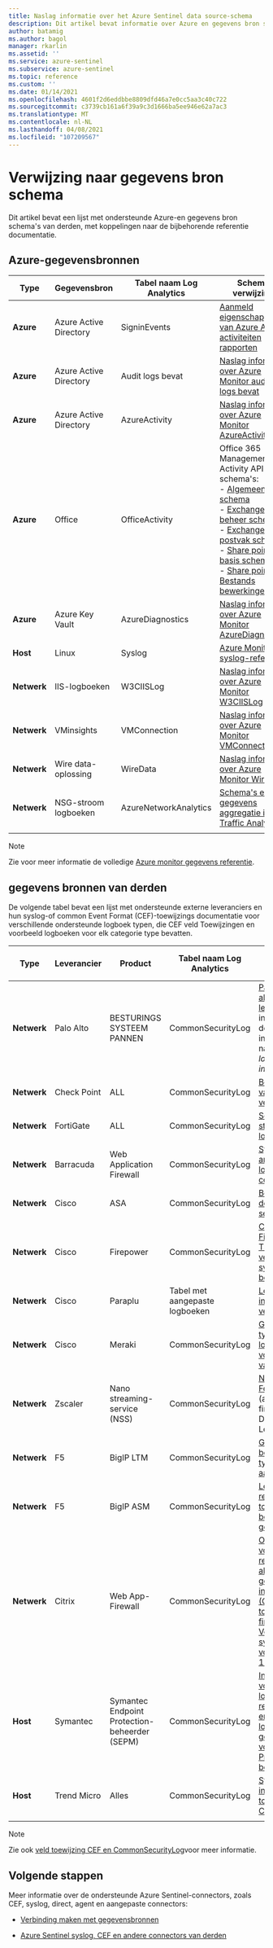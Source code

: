 ```yaml
---
title: Naslag informatie over het Azure Sentinel data source-schema
description: Dit artikel bevat informatie over Azure en gegevens bron schema's van derden die worden ondersteund door Azure Sentinel, met koppelingen naar de bijbehorende referentie documentatie.
author: batamig
ms.author: bagol
manager: rkarlin
ms.assetid: ''
ms.service: azure-sentinel
ms.subservice: azure-sentinel
ms.topic: reference
ms.custom: ''
ms.date: 01/14/2021
ms.openlocfilehash: 4601f2d6eddbbe8809dfd46a7e0cc5aa3c40c722
ms.sourcegitcommit: c3739cb161a6f39a9c3d1666ba5ee946e62a7ac3
ms.translationtype: MT
ms.contentlocale: nl-NL
ms.lasthandoff: 04/08/2021
ms.locfileid: "107209567"
---
```

# <a name="data-source-schema-reference"></a>Verwijzing naar gegevens bron schema

Dit artikel bevat een lijst met ondersteunde Azure-en gegevens bron schema's van derden, met koppelingen naar de bijbehorende referentie documentatie.

## <a name="azure-data-sources"></a>Azure-gegevensbronnen

| Type                             | Gegevensbron             | Tabel naam Log Analytics | Schema verwijzing |
| -------------------------------- | ---------------------- | ---------------------- | ---------------- |
| **Azure**                            | Azure Active Directory | SigninEvents           | [Aanmeld eigenschappen van Azure AD-activiteiten rapporten](/graph/api/resources/signin#properties) |
| **Azure**                            | Azure Active Directory | Audit logs bevat              | [Naslag informatie over Azure Monitor audit logs bevat](/azure/azure-monitor/reference/tables/auditlogs) |
| **Azure**                            | Azure Active Directory | AzureActivity          | [Naslag informatie over Azure Monitor AzureActivity](/azure/azure-monitor/reference/tables/azureactivity) |
| **Azure**                            | Office                 | OfficeActivity         | Office 365 Management Activity API-schema's: <br>- [Algemeen schema ](/office/office-365-management-api/office-365-management-activity-api-schema#common-schema)   <br>- [Exchange-beheer schema ](/office/office-365-management-api/office-365-management-activity-api-schema#exchange-admin-schema) <br>- [Exchange-postvak schema](/office/office-365-management-api/office-365-management-activity-api-schema#exchange-mailbox-schema)  <br>- [Share point-basis schema](/office/office-365-management-api/office-365-management-activity-api-schema#sharepoint-base-schema)   <br>- [Share point-Bestands bewerkingen](/office/office-365-management-api/office-365-management-activity-api-schema#sharepoint-file-operations) |
| **Azure**                            | Azure Key Vault         | AzureDiagnostics       | [Naslag informatie over Azure Monitor AzureDiagnostics](/azure/azure-monitor/reference/tables/azurediagnostics) |
| **Host**                             | Linux                  | Syslog                 | [Azure Monitor syslog-referentie](/azure/azure-monitor/reference/tables/syslog) |
| **Netwerk**                          | IIS-logboeken               | W3CIISLog              | [Naslag informatie over Azure Monitor W3CIISLog](/azure/azure-monitor/reference/tables/w3ciislog) |
| **Netwerk**                          | VMinsights             | VMConnection           | [Naslag informatie over Azure Monitor VMConnection](/azure/azure-monitor/reference/tables/vmconnection) |
| **Netwerk**                          | Wire data-oplossing     | WireData               | [Naslag informatie over Azure Monitor WireData](/azure/azure-monitor/reference/tables/wiredata) |
| **Netwerk**                          | NSG-stroom logboeken          | AzureNetworkAnalytics  | [Schema's en gegevens aggregatie in Traffic Analytics](../network-watcher/traffic-analytics-schema.md) |
| | | | |

> [!NOTE]
> Zie voor meer informatie de volledige [Azure monitor gegevens referentie](/azure/azure-monitor/reference/).
>
## <a name="3rd-party-vendor-data-sources"></a>gegevens bronnen van derden

De volgende tabel bevat een lijst met ondersteunde externe leveranciers en hun syslog-of common Event Format (CEF)-toewijzings documentatie voor verschillende ondersteunde logboek typen, die CEF veld Toewijzingen en voorbeeld logboeken voor elk categorie type bevatten.

| Type |    Leverancier |    Product | Tabel naam Log Analytics | CEF veld-toewijzings verwijzing  |
| ----- | ----- | ----- | ----- |----- |
| **Netwerk** | Palo Alto   | BESTURINGS SYSTEEM PANNEN    | CommonSecurityLog |   [Pan-OS 9,0 algemene hand leiding](https://docs.paloaltonetworks.com/content/dam/techdocs/en_US/pdf/cef/pan-os-90-cef-configuration-guide.pdf) voor de integratie van de gebeurtenis indeling (zoek naar *CEF-stijl logboek indelingen*) |
| **Netwerk** | Check Point  |ALL   | CommonSecurityLog | [Beschrijving van logboek velden](https://supportcenter.checkpoint.com/supportcenter/portal?eventSubmit_doGoviewsolutiondetails=&solutionid=sk109795)       |
| **Netwerk** | FortiGate   | ALL   | CommonSecurityLog | [Schema structuur van logboek](https://docs.fortinet.com/document/fortigate/6.2.3/fortios-log-message-reference/738142/log-schema-structure)         |
| **Netwerk** | Barracuda | Web Application Firewall |  CommonSecurityLog   | [Syslog en andere logboeken configureren](https://campus.barracuda.com/product/webapplicationfirewall/doc/4259935/how-to-configure-syslog-and-other-logs/)  |
| **Netwerk** | Cisco | ASA | CommonSecurityLog | [Berichten van de Cisco ASA-serie syslog](https://www.cisco.com/c/en/us/td/docs/security/asa/syslog/b_syslog/about.html)    |
| **Netwerk** | Cisco | Firepower   | CommonSecurityLog | [Cisco Firepower Threat verdediging syslog-berichten](https://www.cisco.com/c/en/us/td/docs/security/firepower/Syslogs/b_fptd_syslog_guide.html)    |
| **Netwerk** | Cisco   | Paraplu  | Tabel met aangepaste logboeken  | [Logboek indelingen en versie beheer](https://docs.umbrella.com/deployment-umbrella/docs/log-formats-and-versioning)   |
| **Netwerk**   | Cisco | Meraki    | CommonSecurityLog |   [Gebeurtenis typen en logboek voorbeelden van syslog](https://documentation.meraki.com/zGeneral_Administration/Monitoring_and_Reporting/Syslog_Event_Types_and_Log_Samples)    |
| **Netwerk**   | Zscaler | Nano streaming-service (NSS)|   CommonSecurityLog | [Nss-feeds Format teren](https://help.zscaler.com/zia/documentation-knowledgebase/analytics/nss/nss-feeds/formatting-nss-feeds) (alleen web-, firewall-, DNS-en tunnel Logboeken) |
| **Netwerk**   |F5 | BigIP LTM|    CommonSecurityLog|  [Gebeurtenis berichten en typen aanvallen](https://techdocs.f5.com/kb/en-us/products/big-ip_ltm/manuals/product/bigip-external-monitoring-implementations-13-0-0/15.html)  |
| **Netwerk** | F5  | BigIP ASM|    CommonSecurityLog|  [Logboek registratie van toepassings beveiligings gebeurtenissen](https://techdocs.f5.com/kb/en-us/products/big-ip_asm/manuals/product/asm-implementations-13-1-0/14.html)                                                           |
| **Netwerk** | Citrix  |Web App-Firewall   | CommonSecurityLog|    [Ondersteuning voor logboek registratie van algemene gebeurtenis indelingen (CEF) in de toepassings firewall](https://support.citrix.com/article/CTX136146) <br>  [Verwijzing naar syslog-bericht voor NetScaler 12,0](https://developer-docs.citrix.com/projects/netscaler-syslog-message-reference/en/12.0/)   |
|**Host** |Symantec | Symantec Endpoint Protection-beheerder (SEPM) | CommonSecurityLog|[Instellingen voor externe logboek registratie en ernst van logboek gebeurtenissen voor Endpoint Protection-beheerder](https://support.symantec.com/us/en/article.tech171741.html)|
|**Host** |Trend Micro |Alles |CommonSecurityLog | [Syslog-inhouds toewijzing-CEF](https://docs.trendmicro.com/en-us/enterprise/control-manager-70/appendices/syslog-mapping-cef.aspx) |
| | | | | |

> [!NOTE]
> Zie ook [veld toewijzing CEF en CommonSecurityLog](cef-name-mapping.md)voor meer informatie.
> 
## <a name="next-steps"></a>Volgende stappen

Meer informatie over de ondersteunde Azure Sentinel-connectors, zoals CEF, syslog, direct, agent en aangepaste connectors:

- [Verbinding maken met gegevensbronnen](connect-data-sources.md)

- [Azure Sentinel syslog, CEF en andere connectors van derden](https://techcommunity.microsoft.com/t5/azure-sentinel/azure-sentinel-syslog-cef-and-other-3rd-party-connectors-grand/ba-p/803891)

